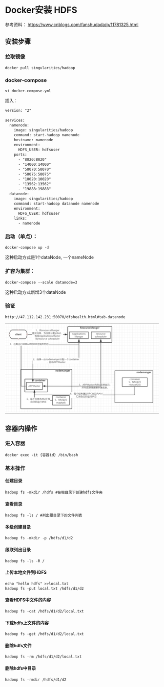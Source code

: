 # Docker安装 HDFS

参考资料： https://www.cnblogs.com/fanshudada/p/11781325.html

## 安装步骤

### 拉取镜像

	docker pull singularities/hadoop

### docker-compose

	vi docker-compose.yml

插入：

	version: "2"
	
	services:
	  namenode:
	    image: singularities/hadoop
	    command: start-hadoop namenode
	    hostname: namenode
	    environment:
	      HDFS_USER: hdfsuser
	    ports:
	      - "8020:8020"
	      - "14000:14000"
	      - "50070:50070"
	      - "50075:50075"
	      - "10020:10020"
	      - "13562:13562"
	      - "19888:19888"
	  datanode:
	    image: singularities/hadoop
	    command: start-hadoop datanode namenode
	    environment:
	      HDFS_USER: hdfsuser
	    links:
	      - namenode



### 启动（单点）：

	docker-compose up -d

这种启动方式是1个dataNode, 一个nameNode

### 扩容为集群：

	docker-compose --scale datanode=3 

这种启动方式新增3个dataNode


### 验证

	http://47.112.142.231:50070/dfshealth.html#tab-datanode

![](../Images/1.png)



## 容器内操作

### 进入容器

	docker exec -it {容器id} /bin/bash 

### 基本操作

#### 创建目录

	hadoop fs -mkdir /hdfs #在根目录下创建hdfs文件夹

#### 查看目录

	hadoop fs -ls / #列出跟目录下的文件列表

#### 多级创建目录

	hadoop fs -mkdir -p /hdfs/d1/d2

#### 级联列出目录

	hadoop fs -ls -R /

#### 上传本地文件到HDFS

	echo "hello hdfs" >>local.txt
	hadoop fs -put local.txt /hdfs/d1/d2


#### 查看HDFS中文件的内容

	hadoop fs -cat /hdfs/d1/d2/local.txt


#### 下载hdfs上文件的内容

	hadoop fs -get /hdfs/d1/d2/local.txt

#### 删除hdfs文件

	hadoop fs -rm /hdfs/d1/d2/local.txt

#### 删除hdfs中目录

	hadoop fs -rmdir /hdfs/d1/d2